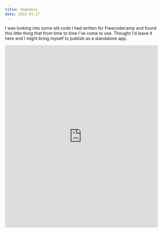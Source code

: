 ```yaml
---
title: Pomodoro
date: 2022-01-27
---
```


I was looking into some old code I had written for Freecodecamp and found this little thing that from time to time I've come to use. Thought I'd leave it here and I might bring myself to publish as a standalone app.

<iframe width="100%" height="600vh" src="https://codepen.io/Cabeda/embed/RZRrgY" frameborder="0" allowfullscreen></iframe>
